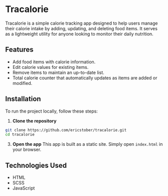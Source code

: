# Tracalorie

Tracalorie is a simple calorie tracking app designed to help users manage their calorie intake by adding, updating, and deleting food items. It serves as a lightweight utility for anyone looking to monitor their daily nutrition.

## Features

- Add food items with calorie information.
- Edit calorie values for existing items.
- Remove items to maintain an up-to-date list.
- Total calorie counter that automatically updates as items are added or modified.

## Installation

To run the project locally, follow these steps:

1. **Clone the repository**

```bash
git clone https://github.com/ericstober/tracalorie.git
cd tracalorie
```

3. **Open the app**
   This app is built as a static site. Simply open `index.html` in your browser.

## Technologies Used

- HTML
- SCSS
- JavaScript
